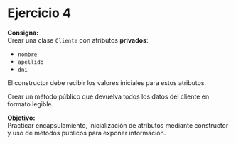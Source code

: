 # Ejercicio 4

**Consigna:**  
Crear una clase `Cliente` con atributos **privados**:  
- `nombre`
- `apellido`
- `dni`

El constructor debe recibir los valores iniciales para estos atributos.

Crear un método público que devuelva todos los datos del cliente en formato legible.

**Objetivo:**  
Practicar encapsulamiento, inicialización de atributos mediante constructor y uso de métodos públicos para exponer información.
